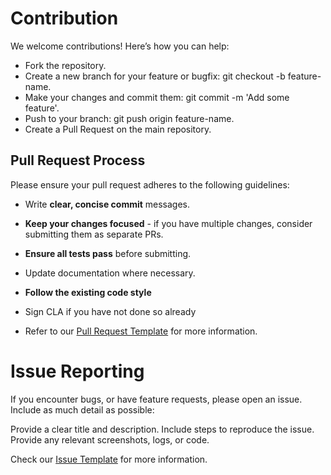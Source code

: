 # Contribution
We welcome contributions! Here’s how you can help:

- Fork the repository.
- Create a new branch for your feature or bugfix: git checkout -b feature-name.
- Make your changes and commit them: git commit -m 'Add some feature'.
- Push to your branch: git push origin feature-name.
- Create a Pull Request on the main repository.

## Pull Request Process
Please ensure your pull request adheres to the following guidelines:

- Write **clear, concise commit** messages.
- **Keep your changes focused** - if you have multiple changes, consider submitting them as separate PRs.
- **Ensure all tests pass** before submitting.
- Update documentation where necessary.
- **Follow the existing code style**
- Sign CLA if you have not done so already

- Refer to our [Pull Request Template](.github/pull_request_template.md) for more information.

# Issue Reporting
If you encounter bugs, or have feature requests, please open an issue. Include as much detail as possible:

Provide a clear title and description. Include steps to reproduce the issue.
Provide any relevant screenshots, logs, or code.

Check our [Issue Template](.github/ISSUE_TEMPLATE/issue_template.md) for more information.